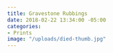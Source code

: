 ```yaml
---
title: Gravestone Rubbings
date: 2018-02-22 13:34:00 -05:00
categories:
- Prints
image: "/uploads/died-thumb.jpg"
---
```



